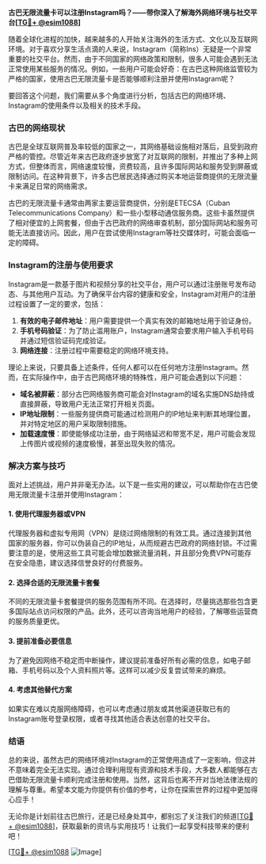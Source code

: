 **古巴无限流量卡可以注册Instagram吗？——带你深入了解海外网络环境与社交平台[[TG💪+ @esim1088](https://t.me/s/esim1088)]**

随着全球化进程的加快，越来越多的人开始关注海外的生活方式、文化以及互联网环境。对于喜欢分享生活点滴的人来说，Instagram（简称Ins）无疑是一个非常重要的社交平台。然而，由于不同国家的网络政策和限制，很多人可能会遇到无法正常使用某些服务的情况。例如，一些用户可能会好奇：在古巴这种网络监管较为严格的国家，使用古巴无限流量卡是否能够顺利注册并使用Instagram呢？

要回答这个问题，我们需要从多个角度进行分析，包括古巴的网络环境、Instagram的使用条件以及相关的技术手段。

### 古巴的网络现状

古巴是全球互联网普及率较低的国家之一，其网络基础设施相对落后，且受到政府严格的管控。尽管近年来古巴政府逐步放宽了对互联网的限制，并推出了多种上网方式，但整体而言，网络速度较慢，资费较高，且许多国际网站和服务受到屏蔽或限制访问。在这种背景下，许多古巴居民选择通过购买本地运营商提供的无限流量卡来满足日常的网络需求。

古巴的无限流量卡通常由两家主要运营商提供，分别是ETECSA（Cuban Telecommunications Company）和一些小型移动通信服务商。这些卡虽然提供了相对便宜的上网套餐，但由于古巴政府的网络审查机制，部分国际网站和服务可能无法直接访问。因此，用户在尝试使用Instagram等社交媒体时，可能会面临一定的障碍。

### Instagram的注册与使用要求

Instagram是一款基于图片和视频分享的社交平台，用户可以通过注册账号发布动态、与其他用户互动。为了确保平台内容的健康和安全，Instagram对用户的注册过程设置了一定的要求，包括：

1. **有效的电子邮件地址**：用户需要提供一个真实有效的邮箱地址用于验证身份。
2. **手机号码验证**：为了防止滥用账户，Instagram通常会要求用户输入手机号码并通过短信验证码完成验证。
3. **网络连接**：注册过程中需要稳定的网络环境支持。

理论上来说，只要具备上述条件，任何人都可以在任何地方注册Instagram。然而，在实际操作中，由于古巴网络环境的特殊性，用户可能会遇到以下问题：

- **域名被屏蔽**：部分古巴网络服务商可能会对Instagram的域名实施DNS劫持或直接屏蔽，导致用户无法正常打开相关页面。
- **IP地址限制**：一些服务提供商可能通过检测用户的IP地址来判断其地理位置，并对特定地区的用户采取限制措施。
- **加载速度慢**：即使能够成功注册，由于网络延迟和带宽不足，用户可能会发现上传图片或视频的速度极慢，甚至出现失败的情况。

### 解决方案与技巧

面对上述挑战，用户并非毫无办法。以下是一些实用的建议，可以帮助你在古巴使用无限流量卡注册并使用Instagram：

#### 1. 使用代理服务器或VPN
代理服务器和虚拟专用网（VPN）是绕过网络限制的有效工具。通过连接到其他国家的服务器，你可以伪装自己的IP地址，从而规避古巴政府的网络封锁。不过需要注意的是，使用这些工具可能会增加数据流量消耗，并且部分免费VPN可能存在安全隐患，建议选择信誉良好的付费服务。

#### 2. 选择合适的无限流量卡套餐
不同的无限流量卡套餐提供的服务范围有所不同。在选择时，尽量挑选那些包含更多国际站点访问权限的产品。此外，还可以咨询当地用户的经验，了解哪些运营商的服务质量更优。

#### 3. 提前准备必要信息
为了避免因网络不稳定而中断操作，建议提前准备好所有必需的信息，如电子邮箱、手机号码以及个人资料照片等。这样可以减少反复尝试带来的麻烦。

#### 4. 考虑其他替代方案
如果实在难以克服网络障碍，也可以考虑通过朋友或其他渠道获取已有的Instagram账号登录权限，或者寻找其他适合表达创意的社交平台。

### 结语

总的来说，虽然古巴的网络环境对Instagram的正常使用造成了一定影响，但这并不意味着完全无法实现。通过合理利用现有资源和技术手段，大多数人都能够在古巴借助无限流量卡顺利完成注册和使用。当然，这背后也离不开对当地法律法规的理解与尊重。希望本文能为你提供有价值的参考，让你在探索世界的过程中更加得心应手！

无论你是计划前往古巴旅行，还是已经身处其中，都别忘了关注我们的频道[[TG💪+ @esim1088](https://t.me/s/esim1088)]，获取最新的资讯与实用技巧！让我们一起享受科技带来的便利吧！

[[TG💪+ @esim1088](https://t.me/s/esim1088) ![Image](https://i.postimg.cc/4NQfJmqS/Snipaste-2025-05-13-00-14-12.png)]